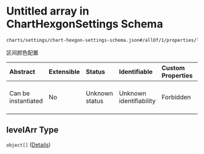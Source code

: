 # Untitled array in ChartHexgonSettings Schema

```txt
charts/settings/chart-hexgon-settings-schema.json#/allOf/1/properties/levelArr
```

区间颜色配置

| Abstract            | Extensible | Status         | Identifiable            | Custom Properties | Additional Properties | Access Restrictions | Defined In                                                                                                             |
| :------------------ | :--------- | :------------- | :---------------------- | :---------------- | :-------------------- | :------------------ | :--------------------------------------------------------------------------------------------------------------------- |
| Can be instantiated | No         | Unknown status | Unknown identifiability | Forbidden         | Allowed               | none                | [chart-hexgon-settings-schema.json\*](../out/charts/settings/chart-hexgon-settings-schema.json "open original schema") |

## levelArr Type

`object[]` ([Details](chart-hexgon-settings-schema-allof-1-properties-levelarr-items.md))
